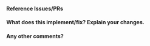 #### Reference Issues/PRs
<!--
Example: Fixes #1234. See also #3456.
-->

#### What does this implement/fix? Explain your changes.


#### Any other comments?
